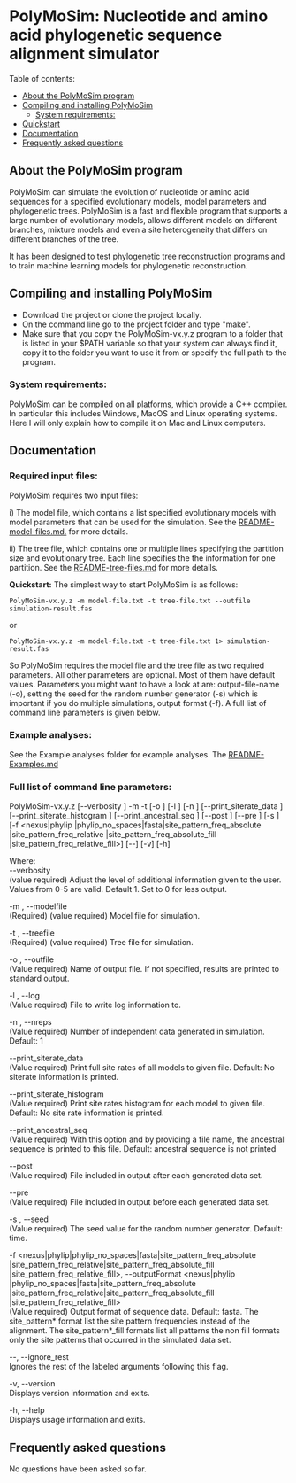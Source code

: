 # PolyMoSim: Nucleotide and amino acid phylogenetic sequence alignment simulator

Table of contents:

- [About the PolyMoSim program](#about-the-PolyMoSim-package)
- [Compiling and installing PolyMoSim](#compiling-and-installing)
  * [System requirements:](#system-requirements)
- [Quickstart](#quickstart)
- [Documentation](#documentation)
- [Frequently asked questions](#Frequently-aksed-questions)

## About the PolyMoSim program <a id="about-the-PolyMoSim-package"></a>

PolyMoSim can simulate the evolution of nucleotide or amino acid sequences for a specified evolutionary models, model parameters and phylogenetic trees. PolyMoSim is a fast and flexible program that supports a large number of evolutionary models, allows different models on different branches, mixture models and even a site heterogeneity that differs on different branches of the tree.

It has been designed to test phylogenetic tree reconstruction programs and to train machine learning models for phylogenetic reconstruction.

## Compiling and installing PolyMoSim <a id="compiling-and-installing"></a>
- Download the project or clone the project locally.
- On the command line go to the project folder and type "make".
- Make sure that you copy the PolyMoSim-vx.y.z program to a folder that is listed in your $PATH variable so that your system can always find it, copy it to the folder you want to use it from or specify the full path to the program.

### System requirements:  <a id="system-requirements"></a>
PolyMoSim can be compiled on all platforms, which provide a C++ compiler.
In particular this includes Windows, MacOS and Linux operating systems.
Here I will only explain how to compile it on Mac and Linux computers.

## Documentation <a id="documentation"></a>

### Required input files:
PolyMoSim requires two input files: 

i) The model file, which contains a list specified evolutionary models with model parameters that can be used for the simulation. See the [README-model-files.md.](README-model-files.md) for more details. 

ii) The tree file, which contains one or multiple lines specifying the partition size and evolutionary tree. Each line specifies the the information for one partition.
See the [README-tree-files.md](README-tree-files.md) for more details.

**Quickstart:**
The simplest way to start PolyMoSim is as follows:
```
PolyMoSim-vx.y.z -m model-file.txt -t tree-file.txt --outfile simulation-result.fas
```
or
```
PolyMoSim-vx.y.z -m model-file.txt -t tree-file.txt 1> simulation-result.fas
```

So PolyMoSim requires the model file and the tree file as two required parameters. 
All other parameters are optional. Most of them have default values. Parameters you might want to have a look at are:
output-file-name (-o), setting the seed for the random number generator (-s) which is important if you do multiple simulations, output format (-f).
A full list of command line parameters is given below.


### Example analyses:
See the Example analyses folder for example analyses. The [README-Examples.md](README-Examples.md) 

### Full list of command line parameters:
PolyMoSim-vx.y.z  [--verbosity <integer>] -m <string> -t <string> [-o <string>] [-l <string>] [-n <unsigned>]
[--print_siterate_data <string>]
[--print_siterate_histogram <string>]
[--print_ancestral_seq <string>] [--post <string>]
[--pre <string>] [-s <unsigned int>] [-f <nexus|phylip
|phylip_no_spaces|fasta|site_pattern_freq_absolute
|site_pattern_freq_relative
|site_pattern_freq_absolute_fill
|site_pattern_freq_relative_fill>] [--] [-v] [-h]  


Where:   
--verbosity <integer>  
(value required)  Adjust the level of additional information given to the user. Values from 0-5 are valid. Default 1. Set to 0 for less
output.  

-m <string>,  --modelfile <string>  
(Required)  (value required)  Model file for simulation.  

-t <string>,  --treefile <string>  
(Required)  (value required)  Tree file for simulation.  

-o <string>,  --outfile <string>  
(Value required)  Name of output file. If not specified, results are printed to standard output.  

-l <string>,  --log <string>  
(Value required)  File to write log information to.  

-n <unsigned>,  --nreps <unsigned>  
(Value required)  Number of independent data generated in simulation.
Default: 1  

--print_siterate_data <string>  
(Value required)  Print full site rates of all models to given file.
Default: No siterate information is printed.  

--print_siterate_histogram <string>  
(Value required)  Print site rates histogram for each model to given file. Default: No site rate information is printed.  

--print_ancestral_seq <string>  
(Value required)  With this option and by providing a file name, the ancestral sequence is printed to this file. Default: ancestral
sequence is not printed  

--post <string>  
(Value required)  File included in output after each generated data
set.  

--pre <string>  
(Value required)  File included in output before each generated data
set.  

-s <unsigned int>,  --seed <unsigned int>  
(Value required)  The seed value for the random number generator.
Default: time.  

-f <nexus|phylip|phylip_no_spaces|fasta|site_pattern_freq_absolute
|site_pattern_freq_relative|site_pattern_freq_absolute_fill
|site_pattern_freq_relative_fill>,  --outputFormat <nexus|phylip
|phylip_no_spaces|fasta|site_pattern_freq_absolute
|site_pattern_freq_relative|site_pattern_freq_absolute_fill
|site_pattern_freq_relative_fill>  
(Value required)  Output format of sequence data. Default: fasta. The
site_pattern* format list the site pattern frequencies instead of the alignment. The site_pattern*_fill formats list all patterns the non
fill formats only the site patterns that occurred in the simulated data
set.  

--,  --ignore_rest  
Ignores the rest of the labeled arguments following this flag.  

-v,  --version  
Displays version information and exits.  

-h,  --help  
Displays usage information and exits.  


## Frequently asked questions <a id="Frequently-aksed-questions"></a>
No questions have been asked so far.
